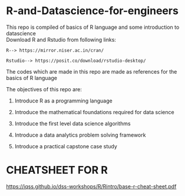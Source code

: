 # R-and-Datascience-for-engineers
This repo is compiled of basics of R language and some introduction to datascience  
    Download R and Rstudio from following links: 
	
    R--> https://mirror.niser.ac.in/cran/
	
    Rstudio--> https://posit.co/download/rstudio-desktop/
	
The codes which are made in this repo are made as references for the basics of R language 

The objectives of this repo are:

  1) Introduce R as a programming language 
 
 2) Introduce the mathematical foundations required for data science 
 
 3) Introduce the first level data science algorithms 
 
 4) Introduce a data analytics problem solving framework
 
 5) Introduce a practical capstone case study
 
# CHEATSHEET FOR R

https://iqss.github.io/dss-workshops/R/Rintro/base-r-cheat-sheet.pdf

